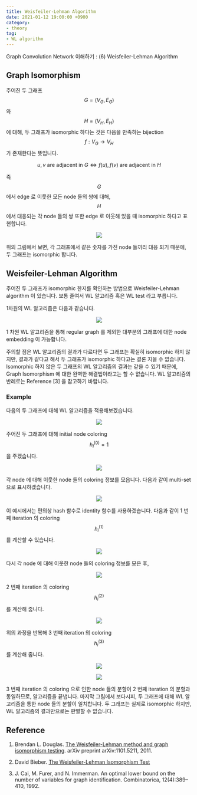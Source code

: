 ```yaml
---
title: Weisfeiler-Lehman Algorithm
date: 2021-01-12 19:00:00 +0900
category:
- theory
tag:
- WL algorithm
---
```


Graph Convolution Network 이해하기 : (6) Weisfeiler-Lehman Algorithm



## Graph Isomorphism



주어진 두 그래프 $$G = (V_{G},E_{G})$$ 와 $$H=(V_{H}, E_{H})$$ 에 대해, 두 그래프가 isomorphic 하다는 것은 다음을 만족하는 bijection $$f:V_{G}\rightarrow V_{H}$$ 가 존재한다는 뜻입니다.

$$
u, v \text{ are adjacent in }G \iff f(u), f(v) \text{ are adjacent in }H
$$

즉 $$G$$ 에서 edge 로 이웃한 모든 node 들의 쌍에 대해, $$H$$ 에서 대응되는 각 node 들의 쌍 또한 edge 로 이웃해 있을 때 isomorphic 하다고 표현합니다. 


<p align='center'>
    <img src = '/assets/post/Weisfeiler-Lehman-Algorithm/isomorphism.png' style = 'max-width: 100%; height: auto'>	
</p>
위의 그림에서 보면, 각 그래프에서 같은 숫자를 가진 node 들끼리 대응 되기 때문에, 두 그래프는 isomorphic 합니다.




## Weisfeiler-Lehman Algorithm



주어진 두 그래프가 isomorphic 한지를 확인하는 방법으로 Weisfeiler-Lehman algorithm 이 있습니다. 보통 줄여서 WL 알고리즘 혹은 WL test 라고 부릅니다.

1차원의 WL 알고리즘은 다음과 같습니다.

<p align='center'>
    <img src = '/assets/post/Weisfeiler-Lehman-Algorithm/algorithm.PNG' style = 'max-width: 100%; height: auto'>	
</p>
1 차원 WL 알고리즘을 통해 regular graph 를 제외한 대부분의 그래프에 대한 node embedding 이 가능합니다.



주의할 점은 WL 알고리즘의 결과가 다르다면 두 그래프는 확실히 isomorphic 하지 않지만, 결과가 같다고 해서 두 그래프가 isomorphic 하다고는 결론 지을 수 없습니다. Isomorphic 하지 않은 두 그래프의 WL 알고리즘의 결과는 같을 수 있기 때문에, Graph Isomorphism 에 대한 완벽한 해결법이라고는 할 수 없습니다. WL  알고리즘의 반례로는 Reference [3] 을 참고하기 바랍니다.



### Example


다음의 두 그래프에 대해 WL 알고리즘을 적용해보겠습니다.

<p align='center'>
    <img src = '/assets/post/Weisfeiler-Lehman-Algorithm/eg-0.png' style = 'max-width: 100%; height: auto'>	
</p>



주어진 두 그래프에 대해 initial node coloring  $$h^{(0)}_{i}=1$$ 을 주겠습니다.

<p align='center'>
    <img src = '/assets/post/Weisfeiler-Lehman-Algorithm/eg-1.png' style = 'max-width: 100%; height: auto'>	
</p>

각 node 에 대해 이웃한 node 들의 coloring 정보를 모읍니다. 다음과 같이 multi-set 으로 표시하겠습니다.

<p align='center'>
    <img src = '/assets/post/Weisfeiler-Lehman-Algorithm/eg-2.png' style = 'max-width: 100%; height: auto'>	
</p>

이 예시에서는 편의상 hash 함수로 identity 함수를 사용하겠습니다. 
다음과 같이 1 번째 iteration 의 coloring $$h^{(1)}_{i}$$ 를 계산할 수 있습니다. 

<p align='center'>
    <img src = '/assets/post/Weisfeiler-Lehman-Algorithm/eg-3.png' style = 'max-width: 100%; height: auto'>	
</p>

다시 각 node 에 대해 이웃한 node 들의 coloring 정보를 모은 후,

<p align='center'>
    <img src = '/assets/post/Weisfeiler-Lehman-Algorithm/eg-4.png' style = 'max-width: 100%; height: auto'>	
</p>

2 번째 iteration 의 coloring $$h^{(2)}_i$$ 를 계산해 줍니다. 

<p align='center'>
    <img src = '/assets/post/Weisfeiler-Lehman-Algorithm/eg-5.png' style = 'max-width: 100%; height: auto'>	
</p>

위의 과정을 반복해 3 번째 iteration 의 coloring $$h^{(3)}_i$$ 를 계산해 줍니다.

<p align='center'>
    <img src = '/assets/post/Weisfeiler-Lehman-Algorithm/eg-6.png' style = 'max-width: 100%; height: auto'>	
</p>

<p align='center'>
    <img src = '/assets/post/Weisfeiler-Lehman-Algorithm/eg-7.png' style = 'max-width: 100%; height: auto'>	
</p>

3 번째 iteration 의 coloring 으로 인한 node 들의 분할이 2 번째 iteration 의 분할과 동일하므로, 알고리즘을 끝냅니다. 마지막 그림에서 보다시피, 두 그래프에 대해 WL 알고리즘을 통한 node 들의 분할이 일치합니다. 두 그래프는 실제로 isomorphic 하지만, WL 알고리즘의 결과만으로는 판별할 수 없습니다.






## Reference

1. Brendan L. Douglas. [The Weisfeiler-Lehman method and graph isomorphism testing](https://arxiv.org/pdf/1101.5211.pdf). arXiv preprint
   arXiv:1101.5211, 2011.



2. David Bieber. [The Weisfeiler-Lehman Isomorphism Test](https://davidbieber.com/post/2019-05-10-weisfeiler-lehman-isomorphism-test/)



3.  J. Cai, M. Furer, and N. Immerman. An optimal lower bound on the number of variables for graph identification. Combinatorica, 12(4):389–410, 1992.